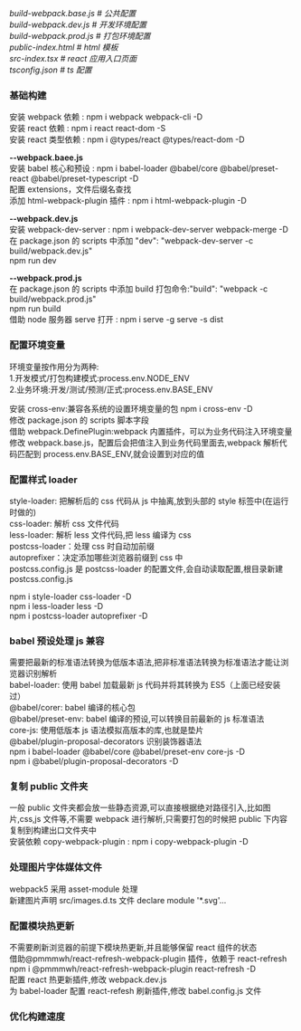 _build-webpack.base.js # 公共配置<br/>
build-webpack.dev.js # 开发环境配置<br/>
build-webpack.prod.js # 打包环境配置<br/>
public-index.html # html 模板<br/>
src-index.tsx # react 应用入口页面<br/>
tsconfig.json # ts 配置<br/>_

### 基础构建

安装 webpack 依赖 : npm i webpack webpack-cli -D<br/>
安装 react 依赖 : npm i react react-dom -S<br/>
安装 react 类型依赖 : npm i @types/react @types/react-dom -D<br/>

**--webpack.baee.js**<br/>
安装 babel 核心和预设 : npm i babel-loader @babel/core @babel/preset-react @babel/preset-typescript -D<br/>
配置 extensions，文件后缀名查找<br/>
添加 html-webpack-plugin 插件 : npm i html-webpack-plugin -D<br/>

**--webpack.dev.js**<br/>
安装 webpack-dev-server : npm i webpack-dev-server webpack-merge -D<br/>
在 package.json 的 scripts 中添加 "dev": "webpack-dev-server -c build/webpack.dev.js"<br/>
npm run dev<br/>

**--webpack.prod.js**<br/>
在 package.json 的 scripts 中添加 build 打包命令:"build": "webpack -c build/webpack.prod.js"<br/>
npm run build<br/>
借助 node 服务器 serve 打开 : npm i serve -g serve -s dist<br/>

### 配置环境变量

环境变量按作用分为两种:<br/>1.开发模式/打包构建模式:process.env.NODE_ENV<br/>2.业务环境:开发/测试/预测/正式:process.env.BASE_ENV<br/>

安装 cross-env:兼容各系统的设置环境变量的包 npm i cross-env -D<br/>
修改 package.json 的 scripts 脚本字段<br/>
借助 webpack.DefinePlugin:webpack 内置插件，可以为业务代码注入环境变量<br/>
修改 webpack.base.js，配置后会把值注入到业务代码里面去,webpack 解析代码匹配到 process.env.BASE_ENV,就会设置到对应的值<br/>

### 配置样式 loader

style-loader: 把解析后的 css 代码从 js 中抽离,放到头部的 style 标签中(在运行时做的)<br/>
css-loader: 解析 css 文件代码 <br/>
less-loader: 解析 less 文件代码,把 less 编译为 css <br/>
postcss-loader：处理 css 时自动加前缀<br/>
autoprefixer：决定添加哪些浏览器前缀到 css 中<br/>
postcss.config.js 是 postcss-loader 的配置文件,会自动读取配置,根目录新建 postcss.config.js<br/>

npm i style-loader css-loader -D<br/>
npm i less-loader less -D<br/>
npm i postcss-loader autoprefixer -D<br/>

### babel 预设处理 js 兼容

需要把最新的标准语法转换为低版本语法,把非标准语法转换为标准语法才能让浏览器识别解析<br/>
babel-loader: 使用 babel 加载最新 js 代码并将其转换为 ES5（上面已经安装过）<br/>
@babel/corer: babel 编译的核心包<br/>
@babel/preset-env: babel 编译的预设,可以转换目前最新的 js 标准语法 <br/>
core-js: 使用低版本 js 语法模拟高版本的库,也就是垫片<br/>
@babel/plugin-proposal-decorators 识别装饰器语法<br/>
npm i babel-loader @babel/core @babel/preset-env core-js -D <br/>
npm i @babel/plugin-proposal-decorators -D<br/>

### 复制 public 文件夹

一般 public 文件夹都会放一些静态资源,可以直接根据绝对路径引入,比如图片,css,js 文件等,不需要 webpack 进行解析,只需要打包的时候把 public 下内容复制到构建出口文件夹中<br/>
安装依赖 copy-webpack-plugin : npm i copy-webpack-plugin -D <br/>

### 处理图片字体媒体文件

webpack5 采用 asset-module 处理<br/>
新建图片声明 src/images.d.ts 文件 declare module '\*.svg'...<br/>

### 配置模块热更新

不需要刷新浏览器的前提下模块热更新,并且能够保留 react 组件的状态<br/>
借助@pmmmwh/react-refresh-webpack-plugin 插件，依赖于 react-refresh<br/>
npm i @pmmmwh/react-refresh-webpack-plugin react-refresh -D <br/>
配置 react 热更新插件,修改 webpack.dev.js <br/>
为 babel-loader 配置 react-refesh 刷新插件,修改 babel.config.js 文件<br/>

### 优化构建速度
